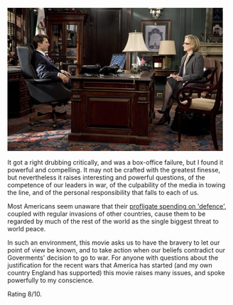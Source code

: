 <!--
.. title: Lions for Lambs
.. slug: lions-for-lambs
.. date: 2008-03-19 23:15:18-05:00
.. tags: Movies
.. link: 
.. description: 
.. type: text
-->


![Lions for Lambs](/files/2008/03/lions-for-lambs.jpg)

It got a right drubbing critically, and was a box-office failure, but I
found it powerful and compelling. It may not be crafted with the
greatest finesse, but nevertheless it raises interesting and powerful
questions, of the competence of our leaders in war, of the culpability
of the media in towing the line, and of the personal responsibility that
falls to each of us.

Most Americans seem unaware that their [profligate spending on
'defence'](http://www.moblogic.tv/video/2008/03/10/whos-got-the-guns-2/),
coupled with regular invasions of other countries, cause them to be
regarded by much of the rest of the world as the single biggest threat
to world peace.

In such an environment, this movie asks us to have the bravery to let
our point of view be known, and to take action when our beliefs
contradict our Goverments' decision to go to war. For anyone with
questions about the justification for the recent wars that America has
started (and my own country England has supported) this movie raises
many issues, and spoke powerfully to my conscience.

Rating 8/10.
